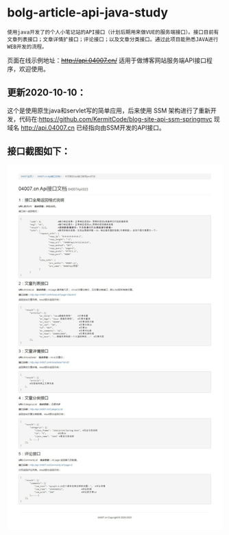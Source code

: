 # bolg-article-api-java-study
    使用java开发了的个人小笔记站的API接口（计划后期用来做VUE的服务端接口）。接口目前有文章列表接口；文章详情扩接口；评论接口；以及文章分类接口。通过此项目能熟悉JAVA进行WEB开发的流程。
页面在线示例地址：~~http://api.04007.cn/~~  适用于做博客网站服务端API接口程序，欢迎使用。

## 更新2020-10-10：
  这个是使用原生java和servlet写的简单应用，后来使用 SSM 架构进行了重新开发，代码在:https://github.com/KermitCode/blog-site-api-ssm-springmvc 现域名 http://api.04007.cn 已经指向由SSM开发的API接口。
## 接口截图如下：
![接口列表截图](https://github.com/KermitCode/bolg-article-api-java-study/blob/master/%E6%8E%A5%E5%8F%A3%E5%88%97%E8%A1%A8%E9%A1%B5%E6%88%AA%E5%9B%BEapi.04007.cn.jpg?raw=true)
